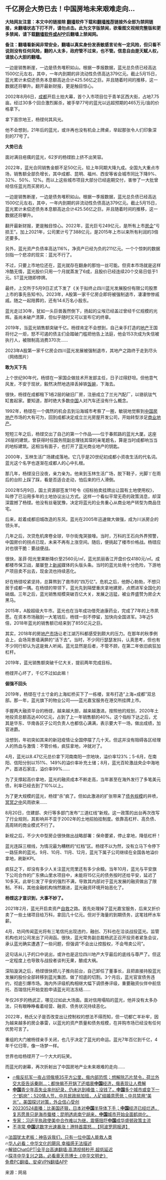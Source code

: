  <!-- 面包屑导航 --> <h2>千亿房企大势已去！中国房地未来艰难走向…</h2> <p class="notice"><b>大陆网友注意：本文中的链接除 <a href="https://github.com/bannedbook/fanqiang" >翻墙</a>软件下载和<a href="https://github.com/killgcd/justmysocks/blob/master/README.md">翻墙推荐</a>链接外全部为禁网链接，未翻墙状态下打不开，请勿点击。此为文字版禁闻，欲看图文视频完整版和更多禁闻，请下载<a href="https://github.com/bannedbook/fanqiang">翻墙软件或APP</a>后翻墙上禁闻网。</p><p>备注：翻墙看新闻非常安全，翻墙以真实身份发表敏感言论有一定风险，但只看不说则没有任何风险，翻的人太多，政府管不过来，也不管。信息自由是天赋人权，请放心大胆的翻墙。</b></p>  <div class="entry"> <p id="summary">一边是销售断崖，一边是债务堆积如山。根据一季报数据，蓝光总负债已经高达1500亿元左右，其中，一年内到期的非流动性负债高达379亿元。截止5月15日，蓝光累计未偿还债务本息额高达合计425.56亿之巨。并且随着时间的推移，这一数据还将攀升。翻开最新财报，更是触目惊心。</p> <p>2002年8月6日，<a href="https://www.bannedbook.org/bnews/tag/%e6%88%90%e9%83%bd/" class="st_tag internal_tag" rel="tag" title="标签 成都 下的日志">成都</a>开启土拍大幕，首个入市项目位于青羊区西大街，占地7.75亩。经过30多个回合激烈厮杀，被手举77号的蓝光以远超预期的465万元/亩的价格拿下。</p> <p>拿下首宗地王，杨铿何其风光。</p> <p>他不会想到，21年后的蓝光，或许再也没有机会上牌桌，举起那张令人们印象深刻的77号了。</p> <p><strong>大势已去</strong></p> <p>面对满目疮痍的蓝光，62岁的杨铿脸上挤不出笑容。</p> <p>2022年，蓝光合同销售金额不足50亿元，较上年同期大降九成。全国九大重点市场，销售额全部负增长，其中成都、昆明、福州、西安等省会城市同比下降9%、32%、50%、12%。而以上这些城市项目大部分已经逾期交付，害惨了一大批曾经信任蓝光而买房的人。</p> <p>一边是销售断崖，一边是债务堆积如山。根据一季报数据，蓝光总负债已经高达1500亿元左右，其中，一年内到期的非流动性负债高达379亿元。截止5月15日，蓝光累计未偿还债务本息额高达合计425.56亿之巨。并且随着时间的推移，这一数据还将攀升。</p> <p>翻开最新财报，更是触目惊心。2022年，蓝光巨亏249亿元，是所有上市<a href="https://www.bannedbook.org/bnews/tag/%E6%88%BF%E4%BC%81/" class="st_tag internal_tag" rel="tag" title="标签 房企 下的日志">房企</a>“亏损王”。加上2021年，公司累计亏了388亿元，是2015年上市以来所有利润的3倍还要多。</p> <p>另外，蓝光资产负债率高达116%，净资产已经为负的211亿元。一个个惊刺的数据剑指一个悲凉的现实：蓝光不行了。</p> <p>不过，只要上市地位还在，蓝光就存在翻身的那怕一丝可能。但资本市场就是这样冷酷无情，蓝光股价只用一个月就蒸发了6成，且股价已经连续20个交易日低于1元。ST蓝光随即停牌。</p> <p>最终，上交所于5月9日正式下发了《关于拟终止四川蓝光发展股份有限公司股票上市的事先告知书》。2023年，A股第一家千亿房企即将被强制退市，凄凄惨惨戚戚。随之一起陪葬的，还有14.6万名小股东。</p> <p>蓝光走过30年，犹如一头巨兽轰然倒下，扬起的尘埃已经盖过曾经千亿规模的光辉。虽尚未破产清算，但似乎随时又可以宣布它的终章。</p> <p>2019年，当蓝光销售额突破千亿。杨铿肯定不会想到，自己亲手打造的<a href="https://www.bannedbook.org/bnews/tag/%e5%9c%b0%e4%ba%a7/" class="st_tag internal_tag" rel="tag" title="标签 地产 下的日志">地产</a>王国将付之一炬，怒不可遏的债主们会踏破门槛把他告上法庭，他会153次成为失信被执行人，被限制高消费370次……</p> <p>2023年A股第一家千亿房企四川蓝光发展被强制退市，其地产之路终于走到尽头（网络图片）</p> <p><strong>敢为天下先</strong></p> <p>上个世纪90年代，杨铿在一家国企做技术开发部主任，日子过得舒坦。但他意气风发，不安于现状，毅然决然地选择丢掉铁<span class='wp_keywordlink'><a href="https://www.bannedbook.org/forum11/topic308.html" title="禁片：饭碗是党给的吗？" target="_blank">饭碗</a></span>，下海去。</p> <p>很快，杨铿在成都租下1栋2层的破旧厂房，注册成立了兰光汽配厂，以铬钒钛气缸套起家。要知道，那时绝大多数<span class='wp_keywordlink_affiliate'><a href="https://www.bannedbook.org/" title="中国" target="_blank">中国</a></span>人对汽车还没有什么概念。</p> <p>1992年，杨铿在一个偶然的机会去到沿海城市考察了一圈，敏锐地觉察到<a href="https://www.bannedbook.org/bnews/tag/%E4%B8%AD%E5%9B%BD/" class="st_tag internal_tag" rel="tag" title="标签 中国 下的日志">中国</a><a href="https://www.bannedbook.org/bnews/tag/%e6%88%bf%e5%9c%b0%e4%ba%a7/" class="st_tag internal_tag" rel="tag" title="标签 房地产 下的日志">房地产</a>市场的大有可为，回到成都决定成立兰光房屋开发公司，开始转型涉足<a href="https://www.bannedbook.org/bnews/tag/%E5%95%86%E4%B8%9A%E5%9C%B0%E4%BA%A7/" class="st_tag internal_tag" rel="tag" title="标签 商业地产 下的日志">商业地产</a>。</p> <p>短短三年之后，杨铿交出了自己的第一个作品——位于春熙路的蓝光大厦。这座26层的建筑，曾获得时任国务院副总理钱其琛的亲笔题名，算是当时成都响当当的地标建筑。这相当有面子，也打开了蓝光商业地产的钥匙。</p> <p>2000年，玉林生活广场建成落地。它几乎是20世纪初成都小资夜生活的代名词。蓝光这个名字也逐渐在成都人的心中扎根。</p> <p>那几年，杨铿没日没夜，亲力亲为。他来到玉林生活广场，脱下鞋子，光脚丫在雨后的台阶上踩了踩，看是否适合走动，怕后来的行人滑倒。</p> <p>2002年5月9日，国土资源部签发11号令《招标拍卖挂牌出让国有土地使用权》，叫停了已沿用多年的土地协议出让方式。这样一个看似平常无奇的政策消息，却深深震撼了杨铿。他没有丝毫犹豫，决定将蓝光的业务重心从商业地产转型为商品住宅。</p> <p>后来，趁着成都旧城改造的东风，蓝光在2005年迅速做大做强，成为川派房企的领头羊。</p> <p>几年之后，次贷危机席卷全球，华尔街鬼哭狼嚎。当时，万科的王石向外界预警，中国房价的拐点已现，未来不再有上涨空间。随后，便挑起了楼市价格战。杨铿应对也很干脆：要战便战。</p> <p>很快，圣菲·阳光里果断降价至2560元/㎡，蓝光凯丽香江开盘价仅4180元/㎡。成都楼市保卫战，屡屡登上<span class='wp_keywordlink_affiliate'><a href="https://www.bannedbook.org/" title="新闻">新闻</a></span>媒体的头版头条。当时的蓝光处境十分危险，下游地产项目卖不出去，现金流也持续恶化。</p>  <p>好在杨铿咬紧坚持，总算熬到了救市的“四万亿”。危机之后，他野心勃勃，不想只居于成都一隅。在杨铿的带领下，蓝光先到隔壁重庆拿地建房，点燃进军全国化的硝烟。三年之后，蓝光销售规模突破百亿大关，发展之迅猛，被业界盛赞为房企大黑马。</p> <p>2015年，A股超级大牛市。蓝光也在当年成功借壳迪康药业，完成了7年的上市夙愿。在资本市场融到一大笔钱后，杨铿一刻不停留，加快向全国进军。3年近5倍，2018年蓝光的销售额已经来到了855亿元之巨。</p> <p>其实，2018年的房<a href="https://www.bannedbook.org/bnews/tag/%E5%9C%B0%E4%BA%A7%E5%B8%82%E5%9C%BA/" class="st_tag internal_tag" rel="tag" title="标签 地产市场 下的日志">地产市场</a>让老江湖万科都感受到颇大的压力。在那年的秋季例会上，会场背景墙满屏的“活下去”。当时，不少同行瑟瑟发抖，认真思考，但也有不少同行却认为这是耸人听闻。蓝光显然是后者，不管不顾，在第二年依旧疯狂加杠杆。</p> <p>2019年，蓝光销售额突破千亿大关，提前两年完成目标。</p> <p>杨铿开心坏了，千亿不过如此嘛！</p> <p><strong>倔强不回头</strong></p> <p>2019年，杨铿在寸土寸金的上海虹桥买下了一栋楼，宣布打造“上海+成都”双总部。那一年，蓝光旗下的物业公司——蓝光嘉宝服务在港交所挂牌上市。</p> <p>手握两大融资平台的杨铿，越来越大胆，越来越激进。按照他的规划，2020年土地投资总额高达400亿元，占到了上一年销售额的40%。这个指标下达之后，尤其是华东、华南各区子公司负责人也都信心满满，表示要大干一场，做出成绩，加官进爵。</p> <p>没想到，年初突如其来的新冠疫情让全国停摆了几十天。但这并没有阻碍各区经理人的热血与激情：不管价格，疯狂拿地，冲就对了。</p> <p>4月，蓝光以8.47亿元总价拿下河南南阳一宗地块，溢价率123%；5-6月，在南阳、信阳分别以151%、149%的溢价率补充土储；8月，蓝光百轮激战央企中海地产，首进石家庄，溢价率99%……</p> <p>为了支撑起高价拿地，蓝光的融资成本不断走高，当年甚至在海外发行了多笔美元债，利率已经去到了10%以上。</p> <p>为了更大规模的蓝光，杨铿“杀”疯了。但如此激进的扩张带来了<a href="https://www.bannedbook.org/bnews/tag/%E5%80%BA%E5%8A%A1%E8%A7%84%E6%A8%A1/" class="st_tag internal_tag" rel="tag" title="标签 债务规模 下的日志">债务规模</a>的井喷，<span class='wp_keywordlink'><a href="https://www.bannedbook.org/forum3/topic64.html" title="电子书：冥冥之中有定数" target="_blank">冥冥之中</a></span>风雨欲来……</p> <p>8月20日，住建部、央行等多部门发布“三道红线”新规。这一政策的出台再次改写了行业规则，其影响并不亚于2002年的土地招拍挂制度。依靠高杠杆、高负债、高周转的商业模式不行了。</p>  <p>新规之后，不少大中型房企很快做出战略部署：保命要紧，停止拿地，降低杠杆！</p> <p>蓝光连踩三根线，为情况最为糟糕的“红档”区。杨铿不以为然，没有立马下令停下一路狂奔的蓝光。9月、10月、11月、12月，蓝光下属子公司继续在全国各地溢价拿地，刷新KPI。</p> <p>疯狂之下，却没有多少人关注蓝光兜里还有多少余粮。当年10月，蓝光与平安旗下公司合作的广东佛山里水项目中，未能将15亿元的债务按时还给平安，延迟了10多天。此举引发了平安的强烈不满，导致其内部对于蓝光发展的融资做出了限制。不料，其他金融机构悄然跟进，蓝光融资环境开始恶化了。</p> <p><strong>杨铿这才意识到，大事不妙了。</strong></p> <p>2021年2月，蓝光开启卖资产<span class='wp_keywordlink'><a href="https://www.bannedbook.org/forum5/topic42.html" title="萨斯、诚信与自救" target="_blank">自救</a></span>之路。首先处理掉了蓝光嘉宝服务，后来又折价卖了一些土储项目给万科，拿回几十亿元。但对于海量的到期债务，这笔钱杯水车薪。</p> <p>4月，坊间传闻蓝光将有三笔信托出现违约，融创、万科也在洽谈战投蓝光。监管机构也对公司发出了问询函。很快，蓝光常务副总裁杨武正召开投资者紧急会议，承认蓝光确实遭遇了一些问题，但强调“不会出让控股权，不会甩卖公司”。</p> <p>这句话从儿子的口中说出，或许也是这位四川地产大亨最后的底线与尊严了。但这一定程度上也导致与战投者谈判无果，酿成大祸。</p> <p>深陷漩涡之后，杨铿很快把儿子推向前台，自己卸任了董事长，且把直接持股蓝光发展的股份全部转移到蓝光集团，做了彻底的切割。3个月后，蓝光官宣债务违约，彻底引爆市场。海内外评级机构相继大幅下调债券评级，重要融资伙伴中航信托、百瑞信托开始变脸申请蓝光司法冻结……</p> <p>年仅26岁的杨武正，哪见过如此大场面。面对信用塌陷的蓝光，他并没有太多办法，只有眼睁睁看着经营、融资、债务状况持续恶化。</p> <p>2022年，杨氏父子是否改变出让控制权的想法不得而知，但一切都亡羊补牢，因为越来越多的房企暴雷，以蓝光的资产质量和债务规模，在并购市场已经没有任何优势可言了。</p> <p>重组的大门被杨铿亲手关闭，也几乎决定了蓝光的命运。蓝光7年百亿到千亿，4年千亿归零，像一场梦一样。</p> <p>世界也给杨铿开了一个大大的玩笑。</p> <p>而蓝光的谢幕，再次折射出了中国房地产业未来艰难的走向……</p>  <!--<div id="taboola-mid-1"></div>--><ul class='op-related-articles' title='相关阅读'> <li><a href='https://www.bannedbook.org/bnews/bannedvideo/20230524/1888001.html' target='_blank'>🔥俄反抗军一夜占领俄境35平方公里，俄内部恐慌；想解除芯片禁令，荷兰外交大臣告诉秦刚…；都快揭不开锅了还唱衰<b>中国</b>经济，俄表现让人费解</a></li> <li><a href='https://www.bannedbook.org/bnews/sohnews/20230524/1887997.html' target='_blank'><b>中国</b>青少年高失业率创纪录，仍未达到峰值；没钱了，<b>中国</b>多个城市或变下一个“鹤岗”；520情人节，中共民政局加班，人矿结婚意愿低；中共禁用“美光”，美国探讨对策，外企信心受创</a></li> <li><a href='https://www.bannedbook.org/bnews/sohnews/20230524/1887994.html' target='_blank'>20230524直播：比美国还狠，日本对<b>中国</b>半导体下手；<b>中国</b>经济已经烂透，复苏愿景只是海市蜃楼；昆明透底南宁胡来，<b>中国</b>城市开始全面鹤岗化。</a></li> <li><a href='https://www.bannedbook.org/bnews/bannedvideo/20230524/1887987.html' target='_blank'>专家：习近平执政使美中合作难以为继，震慑阻吓<b>中国</b>成华盛顿政策主流</a></li> <li><a href='https://www.bannedbook.org/bnews/topimagenews/20230524/1887980.html' target='_blank'>不寻常 <b>中国</b>这数字光速暴涨！港特首震怒…【阿波罗网报道】</a></li> </ul> <p class="texttj"> 🔥<a href="https://www.bannedbook.org/bnews/ssgc/20230219/1850782.html" target="_blank">法国犹太老板：神告诉我们，只有一位中国人能救人类</a><br/> 🔥<a href="https://www.bannedbook.org/bnews/comments/20220220/1694796.html" target="_blank">华人必看：中华文化的飓风 幸福感无法描述</a><br/> 🔥<a href="https://github.com/bannedbook/fanqiang/wiki/V2ray%E6%9C%BA%E5%9C%BA" target="_blank">解锁ChatGPT|全平台高速翻墙:高清视频秒开,超低延迟</a><br/> 🔥<a href="https://www.bannedbook.org/bnews/comments/20220808/1768773.html" target="_blank">探寻中华复兴之路，必看章天亮博士《中华文明史》</a><br/> <a href="https://github.com/bannedbook/fanqiang/wiki/%E7%A6%81%E9%97%BB%E7%BD%91%E5%AE%89%E5%8D%93%E7%BF%BB%E5%A2%99%E6%96%B0%E9%97%BBAPP" target="_blank">免费PC翻墙、安卓VPN翻墙APP</a><br/> </p><p class="src-info">来源：网易 </p><a name='sharetosocial'></a> <div style="margin-bottom:5px;padding-bottom:5px;clear:both"> <div id="archive-pix-1" class="banner-ads"> <!-- AuctionX Display platform tag START --> <div id="27602x728x90x621x_ADSLOT1" clicktrack="%%CLICK_URL_ESC%%"></div>  <!-- AuctionX Display platform tag END --> </div> <div id="archive-pix-2" class="banner-ads"> <!-- AuctionX Display platform tag START --> <div id="27556x300x250x621x_ADSLOT1" clicktrack="%%CLICK_URL_ESC%%" style="margin:0 auto;text-align:center"></div>  <!-- AuctionX Display platform tag END --> </div> </div>  <div id="archive-pix-1" class="banner-ads"> <!-- AuctionX Display platform tag START --> <div id="27603x728x90x621x_ADSLOT1" clicktrack="%%CLICK_URL_ESC%%"></div>  <!-- AuctionX Display platform tag END --> </div> </div><!--END ENTRY--> 